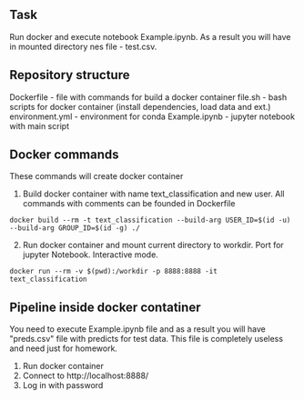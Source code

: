 ## Task
Run docker and execute notebook Example.ipynb. As a result you will have in mounted directory nes file - test.csv.

## Repository structure
Dockerfile - file with commands for build a docker container
file.sh - bash scripts for docker container (install dependencies, load data and ext.)
environment.yml - environment for conda
Example.ipynb - jupyter notebook with main script

## Docker commands
These commands will create docker container
1) Build docker container with name text_classification and new user. All commands with comments can be founded in Dockerfile
``` 
docker build --rm -t text_classification --build-arg USER_ID=$(id -u) --build-arg GROUP_ID=$(id -g) ./ 
```
2) Run docker container and mount current directory to workdir. Port for jupyter Notebook. Interactive mode.
```
docker run --rm -v $(pwd):/workdir -p 8888:8888 -it text_classification
```

## Pipeline inside docker contatiner
You need to execute Example.ipynb file and as a result you will have "preds.csv" file with predicts for test data. This file is completely useless and need just for homework.

1) Run docker container
2) Connect to http://localhost:8888/
3) Log in with password